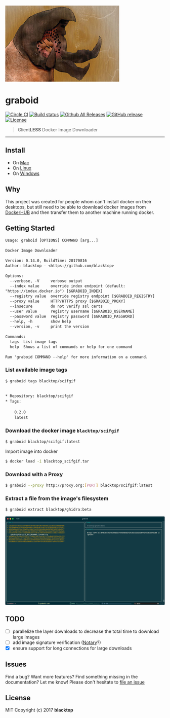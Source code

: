 ![logo](https://github.com/blacktop/graboid/raw/master/docs/graboids.jpg)

# graboid

[![Circle CI](https://circleci.com/gh/blacktop/graboid.png?style=shield)](https://circleci.com/gh/blacktop/graboid) [![Build status](https://ci.appveyor.com/api/projects/status/go99ieg0mqpmyi7g?svg=true)](https://ci.appveyor.com/project/blacktop/graboid) [![Github All Releases](https://img.shields.io/github/downloads/blacktop/graboid/total.svg)](https://github.com/blacktop/graboid) [![GitHub release](https://img.shields.io/github/release/blacktop/graboid.svg)](https://github.com/blacktop/graboid/releases) [![License](http://img.shields.io/:license-mit-blue.svg)](http://doge.mit-license.org)

> ~~Client~~**LESS** Docker Image Downloader

---

## Install

* On [Mac](https://github.com/blacktop/graboid/blob/master/docs/macos.md)
* On [Linux](https://github.com/blacktop/graboid/blob/master/docs/linux.md)
* On [Windows](https://github.com/blacktop/graboid/blob/master/docs/windows.md)

## Why

This project was created for people whom can't install docker on their desktops, but still need to be able to download docker images from [DockerHUB](https://hub.docker.com) and then transfer them to another machine running docker.

## Getting Started

```
Usage: graboid [OPTIONS] COMMAND [arg...]

Docker Image Downloader

Version: 0.14.0, BuildTime: 20170816
Author: blacktop - <https://github.com/blacktop>

Options:
  --verbose, -V     verbose output
  --index value     override index endpoint (default: "https://index.docker.io") [$GRABOID_INDEX]
  --registry value  override registry endpoint [$GRABOID_REGISTRY]
  --proxy value     HTTP/HTTPS proxy [$GRABOID_PROXY]
  --insecure        do not verify ssl certs
  --user value      registry username [$GRABOID_USERNAME]
  --password value  registry password [$GRABOID_PASSWORD]
  --help, -h        show help
  --version, -v     print the version

Commands:
  tags  List image tags
  help  Shows a list of commands or help for one command

Run 'graboid COMMAND --help' for more information on a command.
```

### List available image tags

``` sh
$ graboid tags blacktop/scifgif
```

``` sh

* Repository: blacktop/scifgif
* Tags:

    0.2.0
    latest
```

### Download the docker image `blacktop/scifgif`

``` sh
$ graboid blacktop/scifgif:latest
```

Import image into docker

``` sh
$ docker load -i blacktop_scifgif.tar
```

### Download with a **Proxy**

``` sh
$ graboid --proxy http://proxy.org:[PORT] blacktop/scifgif:latest
```

### Extract a file from the image's filesystem

```sh
$ graboid extract blacktop/ghidra:beta
```

![extract](https://github.com/blacktop/graboid/raw/master/docs/extract.png)

## TODO

* [ ] parallelize the layer downloads to decrease the total time to download large images
* [ ] add image signature verification ([Notary](https://github.com/docker/notary)?)
* [x] ensure support for long connections for large downloads

## Issues

Find a bug? Want more features? Find something missing in the documentation? Let me know! Please don't hesitate to [file an issue](https://github.com/blacktop/graboid/issues/new)

## License

MIT Copyright (c) 2017 **blacktop**


